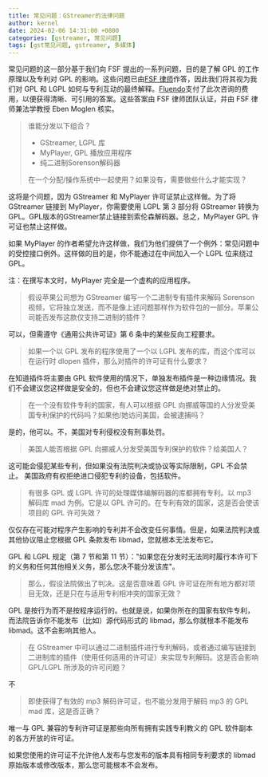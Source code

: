 ```yaml
---
title: 常见问题：GStreamer的法律问题
author: kernel
date: 2024-02-06 14:31:00 +0800
categories: [gstreamer, 常见问题]
tags: [gst常见问题, gstreamer, 多媒体]
---
```


常见问题的这一部分基于我们向 FSF 提出的一系列问题，目的是了解 GPL 的工作原理以及专利对 GPL 的影响。这些问题已由[FSF 律师](https://www.fsf.org/)作答，因此我们将其视为我们对 GPL 和 LGPL 如何与专利互动的最终解释。[Fluendo](https://www.fluendo.com/)支付了此次咨询的费用，以便获得清晰、可引用的答案。这些答案由 FSF 律师团队认证，并由 FSF 律师兼法学教授 Eben Moglen 核实。

> 谁能分发以下组合？
> 
> -   GStreamer, LGPL 库
> -   MyPlayer, GPL 播放应用程序
> -   纯二进制Sorenson解码器
> 
> 在一个分配/操作系统中一起使用？如果没有，需要做些什么才能实现？

这将是个问题，因为 GStreamer 和 MyPlayer 许可证禁止这样做。为了将 GStreamer 链接到 MyPlayer，你需要使用 LGPL 第 3 部分将 GStreamer 转换为 GPL。GPL版本的GStreamer禁止链接到索伦森解码器。总之，MyPlayer GPL 许可证也禁止这样做。

如果 MyPlayer 的作者希望允许这样做，我们为他们提供了一个例外：常见问题中的受控接口例外。这样做的目的是，你不能通过在中间加入一个 LGPL 位来绕过 GPL。

注：在撰写本文时，MyPlayer 完全是一个虚构的应用程序。

> 假设苹果公司想为 GStreamer 编写一个二进制专有插件来解码 Sorenson 视频，它将独立发送，而不是像上述问题那样作为软件包的一部分。苹果公司能否发布这款仅支持二进制的插件？

可以，但需遵守《通用公共许可证》第 6 条中的某些反向工程要求。

> 如果一个以 GPL 发布的程序使用了一个以 LGPL 发布的库，而这个库可以在运行时 dlopen 插件，那么对插件的许可证有什么要求？

在知道插件将主要由 GPL 软件使用的情况下，单独发布插件是一种边缘情况。我们不会建议您这样做是安全的，但也不会建议您这样做是绝对禁止的。

> 在一个没有软件专利的国家，有人可以根据 GPL 向挪威等国的人分发受美国专利保护的代码吗？如果他/她访问美国，会被逮捕吗？

是的，他可以。不，美国对专利侵权没有刑事处罚。

> 美国人能否根据 GPL 向挪威人分发受美国专利保护的软件？给美国人？

这可能会侵犯某些专利，但如果没有法院判决或协议等实际限制，GPL 不会禁止。 美国政府有权拒绝进口侵犯专利的设备，包括软件。

> 有很多 GPL 或 LGPL 许可的处理媒体编解码器的库都拥有专利。以 mp3 解码库 mad 为例。它是以 GPL 许可的。在专利有效的国家，这是否会使该项目的 GPL 许可失效？

仅仅存在可能对程序产生影响的专利并不会改变任何事情。但是，如果法院判决或其他协议阻止您根据 GPL 条款发布 libmad，您就根本无法发布它。

GPL 和 LGPL 规定（第 7 节和第 11 节）："如果您在分发时无法同时履行本许可下的义务和任何其他相关义务，那么您决不能分发该库"。

> 那么，假设法院做出了判决。这是否意味着 GPL 许可证在所有地方都对项目无效，还是只在与适用专利相冲突的国家无效？

GPL 是按行为而不是按程序运行的。也就是说，如果你所在的国家有软件专利，而法院告诉你不能发布（比如）源代码形式的 libmad，那么你就根本不能发布 libmad。这不会影响其他人。

> 在 GStreamer 中可以通过二进制插件进行专利解码，或者通过编写链接到二进制库的插件（使用任何适用的许可证）来实现专利解码。这是否会影响 GPL/LGPL 所涉及的许可问题？

不

> 即使获得了有效的 mp3 解码许可证，也不能分发用于解码 mp3 的 GPL mad 库，这是否正确？

唯一与 GPL 兼容的专利许可证是那些向所有拥有实践专利教义的 GPL 软件副本的各方开放的许可证。

如果您使用的许可证不允许他人发布与您发布的版本具有相同专利要求的 libmad 原始版本或修改版本，那么您可能根本不会发布。
